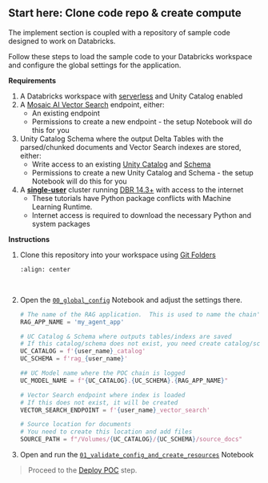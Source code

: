 ## **Start here:** Clone code repo & create compute

The implement section is coupled with a repository of sample code designed to work on Databricks. 

Follow these steps to load the sample code to your Databricks workspace and configure the global settings for the application.

**Requirements**

1. A Databricks workspace with [serverless](https://docs.databricks.com/en/admin/workspace-settings/serverless.html) and Unity Catalog enabled
2. A [Mosaic AI Vector Search](https://docs.databricks.com/en/generative-ai/vector-search.html) endpoint, either:
    - An existing endpoint
    - Permissions to create a new endpoint - the setup Notebook will do this for you
3. Unity Catalog Schema where the output Delta Tables with the parsed/chunked documents and Vector Search indexes are stored, either:
    - Write access to an existing [Unity Catalog](https://docs.databricks.com/en/data-governance/unity-catalog/index.html) and [Schema](https://docs.databricks.com/en/data-governance/unity-catalog/index.html#the-unity-catalog-object-model) 
    - Permissions to create a new Unity Catalog and Schema - the setup Notebook will do this for you
4. A [**single-user**](https://docs.databricks.com/en/compute/configure.html#access-modes) cluster running [DBR 14.3+](https://docs.databricks.com/en/release-notes/runtime/index.html) with access to the internet
    - These tutorials have Python package conflicts with Machine Learning Runtime.  
    - Internet access is required to download the necessary Python and system packages 

**Instructions**

1. Clone this repository into your workspace using [Git Folders](https://docs.databricks.com/en/repos/repos-setup.html)


    ```{image} ../images/5-hands-on/clone_repo.gif
    :align: center
    ```
<br/>

2. Open the [`00_global_config`](REPO_URL/implement_sample_code/00_global_config.py) Notebook and adjust the settings there.

    ```python
    # The name of the RAG application.  This is used to name the chain's UC model and prepended to the output Delta Tables + Vector Indexes
    RAG_APP_NAME = 'my_agent_app'

    # UC Catalog & Schema where outputs tables/indexs are saved
    # If this catalog/schema does not exist, you need create catalog/schema permissions.
    UC_CATALOG = f'{user_name}_catalog'
    UC_SCHEMA = f'rag_{user_name}'

    ## UC Model name where the POC chain is logged
    UC_MODEL_NAME = f"{UC_CATALOG}.{UC_SCHEMA}.{RAG_APP_NAME}"

    # Vector Search endpoint where index is loaded
    # If this does not exist, it will be created
    VECTOR_SEARCH_ENDPOINT = f'{user_name}_vector_search'

    # Source location for documents
    # You need to create this location and add files
    SOURCE_PATH = f"/Volumes/{UC_CATALOG}/{UC_SCHEMA}/source_docs"
    ```

3. Open and run the [`01_validate_config_and_create_resources`](REPO_URL/implement_sample_code/01_validate_config_and_create_resources.py) Notebook

> Proceed to the [Deploy POC](./5-hands-on-build-poc.md) step.
